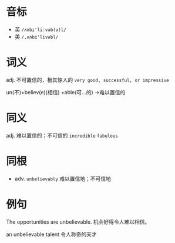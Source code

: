 # 音标

- 英 `/ʌnbɪ'liːvəb(ə)l/`
- 美 `/,ʌnbɪ'livəbl/`

# 词义

adj. 不可置信的，极其惊人的
`very good, successful, or impressive`



un(不)+believ(e)(相信) +able(可…的) →难以置信的

# 同义

adj. 难以置信的；不可信的
`incredible` `fabulous`

# 同根

- adv. `unbelievably` 难以置信地；不可信地

# 例句

The opportunities are unbelievable.
机会好得令人难以相信。

an unbelievable talent
令人称奇的天才


